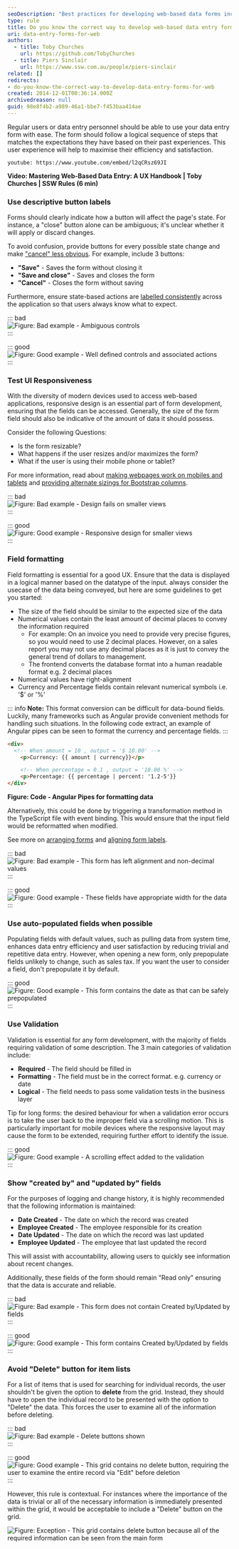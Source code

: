 ```yaml
---
seoDescription: "Best practices for developing web-based data forms include using Angular pipes to format data, auto-populating fields with default values, and implementing validation. Additionally, consider showing "created by" and "updated by" fields for logging and change history purposes."
type: rule
title: Do you know the correct way to develop web-based data entry forms?
uri: data-entry-forms-for-web
authors:
  - title: Toby Churches
    url: https://github.com/TobyChurches
  - title: Piers Sinclair
    url: https://www.ssw.com.au/people/piers-sinclair
related: []
redirects:
- do-you-know-the-correct-way-to-develop-data-entry-forms-for-web
created: 2014-12-01T00:36:14.000Z
archivedreason: null
guid: 98e8f4b2-a989-46a1-bbe7-f453baa414ae
---
```

Regular users or data entry personnel should be able to use your data entry form with ease. The form should follow a logical sequence of steps that matches the expectations they have based on their past experiences. This user experience will help to maximise their efficiency and satisfaction.

<!--endintro-->

`youtube: https://www.youtube.com/embed/l2qCRsz69JI`

**Video: Mastering Web-Based Data Entry: A UX Handbook | Toby Churches | SSW Rules (6 min)**

### Use descriptive button labels

Forms should clearly indicate how a button will affect the page's state. For instance, a "close" button alone can be ambiguous; it's unclear whether it will apply or discard changes.

To avoid confusion, provide buttons for every possible state change and make ["cancel" less obvious](/do-you-make-your-cancel-button-less-obvious/). For example, include 3 buttons:

* **"Save"** - Saves the form without closing it
* **"Save and close"** - Saves and closes the form
* **"Cancel"** - Closes the form without saving

Furthermore, ensure state-based actions are [labelled consistently](/label-buttons-consistently/) across the application so that users always know what to expect.

::: bad  
![Figure: Bad example - Ambiguous controls](./bad-form-controls.png)  
:::

::: good  
![Figure: Good example - Well defined controls and associated actions](./Good-form-controls.png)  
:::

### Test UI Responsiveness

With the diversity of modern devices used to access web-based applications, responsive design is an essential part of form development, ensuring that the fields can be accessed. Generally, the size of the form field should also be indicative of the amount of data it should possess.

Consider the following Questions:

* Is the form resizable? 
* What happens if the user resizes and/or maximizes the form? 
* What if the user is using their mobile phone or tablet?

For more information, read about [making webpages work on mobiles and tablets](/responsive-design) and [providing alternate sizings for Bootstrap columns](/do-you-provide-alternate-sizings-for-bootstrap-columns).

::: bad  
![Figure: Bad example - Design fails on smaller views](./Bad-responsive.png)  
:::

::: good  
![Figure: Good example - Responsive design for smaller views](./Good-responsive.png)  
:::

### Field formatting

Field formatting is essential for a good UX. Ensure that the data is displayed in a logical manner based on the datatype of the input. always consider the usecase of the data being conveyed, but here are some guidelines to get you started:

* The size of the field should be similar to the expected size of the data
* Numerical values contain the least amount of decimal places to convey the information required
  * For example: On an invoice you need to provide very precise figures, so you would need to use 2 decimal places. However, on a sales report you may not use any decimal places as it is just to convey the general trend of dollars to management.
  * The frontend converts the database format into a human readable format e.g. 2 decimal places
* Numerical values have right-alignment
* Currency and Percentage fields contain relevant numerical symbols i.e. '$' or '%'

::: info
**Note:** This format conversion can be difficult for data-bound fields. Luckily, many frameworks such as Angular provide convenient methods for handling such situations. In the following code extract, an example of Angular pipes can be seen to format the currency and percentage fields.
:::

``` html
<div>
  <!-- When amount = 10 , output = '$ 10.00' -->
    <p>Currency: {{ amount | currency}}</p>

    <!-- When percentage = 0.1 , output = '10.00 %' -->
    <p>Percentage: {{ percentage | percent: '1.2-5'}}
</div>
```
**Figure: Code - Angular Pipes for formatting data**

Alternatively, this could be done by triggering a transformation method in the TypeScript file with event binding. This would ensure that the input field would be reformatted when modified.

See more on [arranging forms](/do-you-know-how-to-arrange-forms) and [aligning form labels](/how-to-align-your-form-labels).


::: bad  
![Figure: Bad example - This form has left alignment and non-decimal values](./Bad-Example-Form-Formating.png)  
:::

::: good  
![Figure: Good example - These fields have appropriate width for the data](./Good-Example-Form-Formating.png)  
:::

### Use auto-populated fields when possible

Populating fields with default values, such as pulling data from system time, enhances data entry efficiency and user satisfaction by reducing trivial and repetitive data entry. However, when opening a new form, only prepopulate fields unlikely to change, such as sales tax. If you want the user to consider a field, don't prepopulate it by default.

::: good  
![Figure: Good example - This form contains the date as that can be safely prepopulated](./minimum-defaults.png)  
:::


### Use Validation

Validation is essential for any form development, with the majority of fields requiring validation of some description. The 3 main categories of validation include:

* **Required** - The field should be filled in
* **Formatting** - The field must be in the correct format. e.g. currency or date
* **Logical** - The field needs to pass some validation tests in the business layer

Tip for long forms: the desired behaviour for when a validation error occurs is to take the user back to the improper field via a scrolling motion. This is particularly important for mobile devices where the responsive layout may cause the form to be extended, requiring further effort to identify the issue. 

::: good  
![Figure: Good example - A scrolling effect added to the validation](./validation-scroll.gif)  
:::

### Show "created by" and "updated by" fields

For the purposes of logging and change history, it is highly recommended that the following information is maintained:

* **Date Created** - The date on which the record was created
* **Employee Created** - The employee responsible for its creation 
* **Date Updated** - The date on which the record was last updated
* **Employee Updated** - The employee that last updated the record 

This will assist with accountability, allowing users to quickly see information about recent changes.

Additionally, these fields of the form should remain "Read only" ensuring that the data is accurate and reliable.

::: bad  
![Figure: Bad example - This form does not contain Created by/Updated by fields](./NoCreatedUpdatedField.png)  
:::

::: good  
![Figure: Good example - This form contains Created by/Updated by fields](./FormWithCreatedUpdatedFields.png)  
:::

### Avoid "Delete" button for item lists

For a list of items that is used for searching for individual records, the user shouldn't be given the option to **delete** from the grid. Instead, they should have to open the individual record to be presented with the option to "Delete" the data. This forces the user to examine all of the information before deleting.

::: bad  
![Figure: Bad example - Delete buttons shown](./Delete-Button-grid.png)  
:::

::: good  
![Figure: Good example - This grid contains no delete button, requiring the user to examine the entire record via "Edit" before deletion](./NoDeleteButtonOnGrid.png)  
:::

However, this rule is contextual. For instances where the importance of the data is trivial or all of the necessary information is immediately presented within the grid, it would be acceptable to include a "Delete" button on the grid.

![Figure: Exception - This grid contains delete button because all of the required information can be seen from the main form](./AppropriateUseOfRemove.png)  
